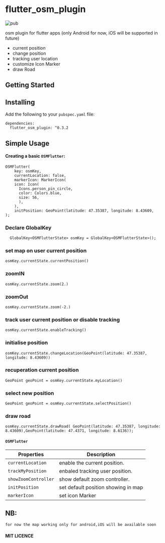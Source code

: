 # flutter_osm_plugin
![pub](https://img.shields.io/badge/pub-v0.3.2-orange)

osm plugin for flutter apps (only Android for now, iOS will be supported in future)

* current position
* change position 
* tracking user location
* customize Icon Marker
* draw Road
  
## Getting Started


## Installing

Add the following to your `pubspec.yaml` file:

    dependencies:
      flutter_osm_plugin: ^0.3.2
## Simple Usage
#### Creating a basic `OSMFlutter`:
  
  
    OSMFlutter( 
        key: osmKey,
        currentLocation: false,
        markerIcon: MarkerIcon(
        icon: Icon(
          Icons.person_pin_circle,
          color: Colors.blue,
          size: 56,
          ),
        ),
        initPosition: GeoPoint(latitude: 47.35387, longitude: 8.43609,
    );

### Declare GlobalKey

`  GlobalKey<OSMFlutterState> osmKey = GlobalKey<OSMFlutterState>();`

### set map on user current position

` osmKey.currentState.currentPosition() `

### zoomIN

` osmKey.currentState.zoom(2.) `


### zoomOut

` osmKey.currentState.zoom(-2.) `

###  track user current position or disable tracking

` osmKey.currentState.enableTracking() `

### initialise position

` osmKey.currentState.changeLocation(GeoPoint(latitude: 47.35387, longitude: 8.43609)) `

### recuperation current position

`GeoPoint geoPoint = osmKey.currentState.myLocation() `
### select new position

`GeoPoint geoPoint = osmKey.currentState.selectPosition() `

### draw road
` osmKey.currentState.drawRoad( GeoPoint(latitude: 47.35387, longitude: 8.43609),GeoPoint(latitude: 47.4371, longitude: 8.6136)); `

####  `OSMFlutter`
| Properties           | Description                         |
| -------------------- | ----------------------------------- |
| `currentLocation`    | enable the current position.        |
| `trackMyPosition`    | enbaled tracking user position.     |
| `showZoomController` | show default zoom controller.       |
| `initPosition`       | set default position showing in map |
| `markerIcon`         | set icon Marker                     |

## NB:
`for now the map working only for android,iOS will be available soon `

#### MIT LICENCE
